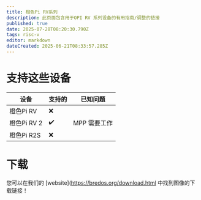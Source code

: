 ```yaml
---
title: 橙色Pi RV系列
description: 此页面包含用于OPI RV 系列设备的有用指南/调整的链接
published: true
date: 2025-07-28T08:20:30.790Z
tags: risc-v
editor: markdown
dateCreated: 2025-06-21T08:33:57.285Z
---
```


# 支持这些设备

| 设备        | 支持的 | 已知问题     |
| --------- | --- | -------- |
| 橙色Pi RV   | ❌   |          |
| 橙色Pi RV 2 | ✔️  | MPP 需要工作 |
| 橙色Pi R2S  | ❌   |          |

# 下载

您可以在我们的 [website](https://bredos.org/download.html 中找到图像的下载链接！